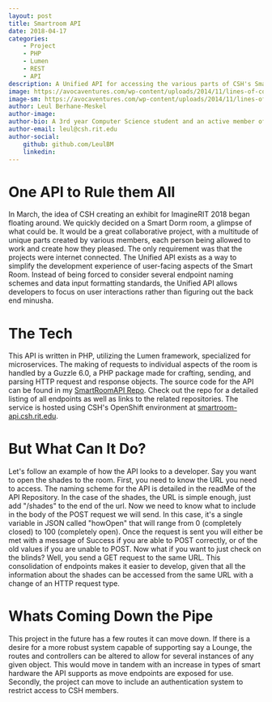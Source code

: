 ```yaml
---
layout: post
title: Smartroom API
date: 2018-04-17
categories:
    - Project
    - PHP
    - Lumen
    - REST
    - API
description: A Unified API for accessing the various parts of CSH's Smart Room Display
image: https://avocaventures.com/wp-content/uploads/2014/11/lines-of-code.jpg
image-sm: https://avocaventures.com/wp-content/uploads/2014/11/lines-of-code.jpg
author: Leul Berhane-Meskel
author-image: 
author-bio: A 3rd year Computer Science student and an active member of CSH. A Developing Developer.
author-email: leul@csh.rit.edu
author-social:
    github: github.com/LeulBM
    linkedin: 
---
```

# One API to Rule them All
In March, the idea of CSH creating an exhibit for ImagineRIT 2018 began floating around. We quickly decided on a Smart Dorm room, a glimpse of what could be. It would be a great collaborative
 project, with a multitude of unique parts created by various members, each person being allowed to work and create how they pleased. The only requirement was that the projects were internet 
connected. The Unified API exists as a way to simplify the development experience of user-facing aspects of the Smart Room. Instead of being forced to consider several endpoint 
naming schemes and data input formatting standards, the Unified API allows developers to focus on user interactions rather than figuring out the back end minusha.

# The Tech
This API is written in PHP, utilizing the Lumen framework, specialized for microservices. The making of requests to individual aspects of the room is handled by a Guzzle 6.0, a PHP package 
made for crafting, sending, and parsing HTTP request and response objects. The source code for the API can be found in my [SmartRoomAPI Repo](https://github.com/LeulBM/SmartRoomAPI). 
Check out the repo for a detailed listing of all endpoints as well as links to the related repositories. The service is hosted using CSH's OpenShift environment at 
[smartroom-api.csh.rit.edu](https://smartroom-api.csh.rit.edu).

# But What Can It Do?
Let's follow an example of how the API looks to a developer. Say you want to open the shades to the room. First, you need to know the URL you need to access. The naming scheme for the 
API is detailed in the readMe of the API Repository. In the case of the shades, the URL is simple enough, just add "/shades" to the end of the url. Now we need 
to know what to include in the body of the POST request we will send. In this case, it's a single variable in JSON called "howOpen" that will range from 0 (completely closed) to 100 (completely
 open). Once the request is sent you will either be met with a message of Success if you are able to POST correctly, or of the old values if you are unable to POST. Now what if you want to 
just check on the blinds? Well, you send a GET request to the same URL. This consolidation of endpoints makes it easier to develop, given that all the information about the shades 
can be accessed from the same URL with a change of an HTTP request type.

# Whats Coming Down the Pipe
This project in the future has a few routes it can move down. If there is a desire for a more robust system capable of supporting say a Lounge, the routes and controllers can be altered to allow for several instances 
of any given object. This would move in tandem with an increase in types of smart hardware the API supports as move endpoints are exposed for use. Secondly, the project can move to include an authentication 
system to restrict access to CSH members.
